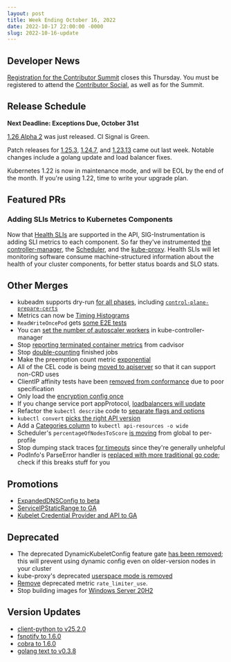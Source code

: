 ```yaml
---
layout: post
title: Week Ending October 16, 2022
date: 2022-10-17 22:00:00 -0000
slug: 2022-10-16-update
---
```


## Developer News

[Registration for the Contributor Summit](https://www.kubernetes.dev/events/2022/kcsna/registration/) closes this Thursday.  You must be registered to attend the [Contributor Social](https://www.kubernetes.dev/events/2022/kcsna/social/), as well as for the Summit.  

## Release Schedule

**Next Deadline: Exceptions Due, October 31st**

[1.26 Alpha 2](https://github.com/kubernetes/kubernetes/blob/master/CHANGELOG/CHANGELOG-1.26.md) was just released. CI Signal is Green.

Patch releases for [1.25.3](https://github.com/kubernetes/kubernetes/blob/master/CHANGELOG/CHANGELOG-1.25.md), [1.24.7](https://github.com/kubernetes/kubernetes/blob/master/CHANGELOG/CHANGELOG-1.24.md), and [1.23.13](https://github.com/kubernetes/kubernetes/blob/master/CHANGELOG/CHANGELOG-1.23.md) came out last week. Notable changes include a golang update and load balancer fixes.

Kubernetes 1.22 is now in maintenance mode, and will be EOL by the end of the month.  If you're using 1.22, time to write your upgrade plan.

## Featured PRs

### Adding SLIs Metrics to Kubernetes Components

Now that [Health SLIs](https://github.com/kubernetes/enhancements/tree/master/keps/sig-instrumentation/3466-kubernetes-component-health-slis) are supported in the API, SIG-Instrumentation is adding SLI metrics to each component.  So far they've instrumented [the controller-manager](https://github.com/kubernetes/kubernetes/pull/112978), the [Scheduler](https://github.com/kubernetes/kubernetes/pull/113026), and the [kube-proxy](https://github.com/kubernetes/kubernetes/pull/113057). Health SLIs will let monitoring software consume machine-structured information about the health of your cluster components, for better status boards and SLO stats.

## Other Merges

* kubeadm supports dry-run [for all phases](https://github.com/kubernetes/kubernetes/pull/112945), including [`control-plane-prepare-certs`](https://github.com/kubernetes/kubernetes/pull/113005)
* Metrics can now be [Timing Histograms](https://github.com/kubernetes/kubernetes/pull/112995)
* `ReadWriteOncePod` gets [some E2E tests](https://github.com/kubernetes/kubernetes/pull/112987)
* You can [set the number of autoscaler workers](https://github.com/kubernetes/kubernetes/pull/108501) in kube-controller-manager
* Stop [reporting terminated container metrics](https://github.com/kubernetes/kubernetes/pull/112963) from cadvisor
* Stop [double-counting](https://github.com/kubernetes/kubernetes/pull/112948) finished jobs
* Make the preemption count metric [exponential](https://github.com/kubernetes/kubernetes/pull/112939)
* All of the CEL code is being [moved to apiserver](https://github.com/kubernetes/kubernetes/pull/112926) so that it can support non-CRD uses
* ClientIP affinity tests have been [removed from conformance](https://github.com/kubernetes/kubernetes/pull/112806) due to poor specification
* Only load the [encryption config once](https://github.com/kubernetes/kubernetes/pull/112789)
* If you change service port appProtocol, [loadbalancers will update](https://github.com/kubernetes/kubernetes/pull/112785)
* Refactor the `kubectl describe` code to [separate flags and options](https://github.com/kubernetes/kubernetes/pull/112714)
* `kubectl convert` [picks the right API version](https://github.com/kubernetes/kubernetes/pull/112700)
* Add a [Categories column](https://github.com/kubernetes/kubernetes/pull/111096) to `kubectl api-resources -o wide`
* Scheduler's `percentageOfNodesToScore` [is moving](https://github.com/kubernetes/kubernetes/pull/112521) from global to per-profile
* Stop dumping stack traces [for timeouts](https://github.com/kubernetes/kubernetes/pull/112374) since they're generally unhelpful
* PodInfo's ParseError handler is [replaced with more traditional go code](https://github.com/kubernetes/kubernetes/pull/112219); check if this breaks stuff for you

## Promotions

* [ExpandedDNSConfig to beta](https://github.com/kubernetes/kubernetes/pull/112824)
* [ServiceIPStaticRange to GA](https://github.com/kubernetes/kubernetes/pull/112163)
* [Kubelet Credential Provider and API to GA](https://github.com/kubernetes/kubernetes/pull/111616)

## Deprecated

* The deprecated DynamicKubeletConfig feature gate [has been removed](https://github.com/kubernetes/kubernetes/pull/112643); this will prevent using dynamic config even on older-version nodes in your cluster
* kube-proxy's deprecated [userspace mode is removed](https://github.com/kubernetes/kubernetes/pull/112133)
* [Remove](https://github.com/kubernetes/kubernetes/pull/113054) deprecated metric `rate_limiter_use`.
* Stop building images for [Windows Server 20H2](https://github.com/kubernetes/kubernetes/pull/112924)

## Version Updates

* [client-python to v25.2.0](https://github.com/kubernetes-client/python/releases/tag/v25.2.0a1)
* [fsnotify to 1.6.0](https://github.com/kubernetes/kubernetes/pull/113037)
* [cobra to 1.6.0](https://github.com/kubernetes/kubernetes/pull/113011)
* [golang text to v0.3.8](https://github.com/kubernetes/kubernetes/pull/112989)
